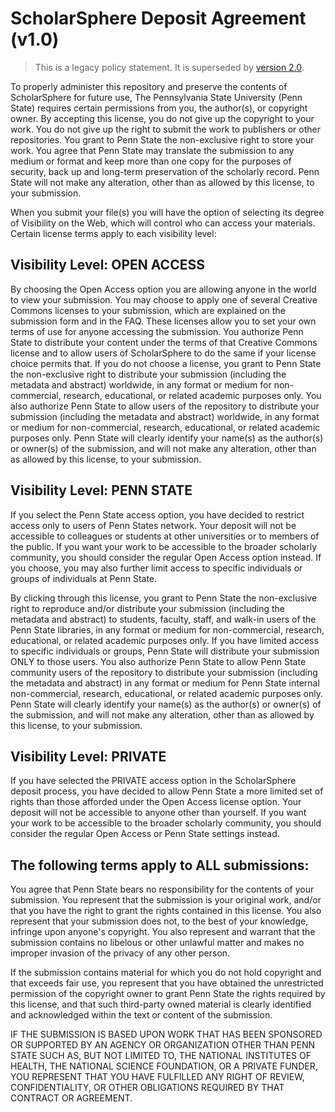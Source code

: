 # ScholarSphere Deposit Agreement (v1.0)

> This is a legacy policy statement. It is superseded by [version 2.0](agreement-2.0).

To properly administer this repository and preserve the contents of ScholarSphere for future use, The Pennsylvania State University (Penn State) requires certain permissions from you, the author(s), or copyright owner. By accepting this license, you do not give up the copyright to your work. You do not give up the right to submit the work to publishers or other repositories. You grant to Penn State the non-exclusive right to store your work. You agree that Penn State may translate the submission to any medium or format and keep more than one copy for the purposes of security, back up and long-term preservation of the scholarly record. Penn State will not make any alteration, other than as allowed by this license, to your submission.

When you submit your file(s) you will have the option of selecting its degree of Visibility on the Web, which will control who can access your materials. Certain license terms apply to each visibility level:

## Visibility Level: OPEN ACCESS

By choosing the Open Access option you are allowing anyone in the world to view your submission. You may choose to apply one of several Creative Commons licenses to your submission, which are explained on the submission form and in the FAQ. These licenses allow you to set your own terms of use for anyone accessing the submission. You authorize Penn State to distribute your content under the terms of that Creative Commons license and to allow users of ScholarSphere to do the same if your license choice permits that. If you do not choose a license, you grant to Penn State the non-exclusive right to distribute your submission (including the metadata and abstract) worldwide, in any format or medium for non-commercial, research, educational, or related academic purposes only. You also authorize Penn State to allow users of the repository to distribute your submission (including the metadata and abstract) worldwide, in any format or medium for non-commercial, research, educational, or related academic purposes only. Penn State will clearly identify your name(s) as the author(s) or owner(s) of the submission, and will not make any alteration, other than as allowed by this license, to your submission.

## Visibility Level: PENN STATE

If you select the Penn State access option, you have decided to restrict access only to users of Penn States network. Your deposit will not be accessible to colleagues or students at other universities or to members of the public. If you want your work to be accessible to the broader scholarly community, you should consider the regular Open Access option instead. If you choose, you may also further limit access to specific individuals or groups of individuals at Penn State.

By clicking through this license, you grant to Penn State the non-exclusive right to reproduce and/or distribute your submission (including the metadata and abstract) to students, faculty, staff, and walk-in users of the Penn State libraries, in any format or medium for non-commercial, research, educational, or related academic purposes only. If you have limited access to specific individuals or groups, Penn State will distribute your submission ONLY to those users. You also authorize Penn State to allow Penn State community users of the repository to distribute your submission (including the metadata and abstract) in any format or medium for Penn State internal non-commercial, research, educational, or related academic purposes only. Penn State will clearly identify your name(s) as the author(s) or owner(s) of the submission, and will not make any alteration, other than as allowed by this license, to your submission.

## Visibility Level: PRIVATE

If you have selected the PRIVATE access option in the ScholarSphere deposit process, you have decided to allow Penn State a more limited set of rights than those afforded under the Open Access license option. Your deposit will not be accessible to anyone other than yourself. If you want your work to be accessible to the broader scholarly community, you should consider the regular Open Access or Penn State settings instead.

## The following terms apply to ALL submissions:

You agree that Penn State bears no responsibility for the contents of your submission. You represent that the submission is your original work, and/or that you have the right to grant the rights contained in this license. You also represent that your submission does not, to the best of your knowledge, infringe upon anyone\'s copyright. You also represent and warrant that the submission contains no libelous or other unlawful matter and makes no improper invasion of the privacy of any other person.

If the submission contains material for which you do not hold copyright and that exceeds fair use, you represent that you have obtained the unrestricted permission of the copyright owner to grant Penn State the rights required by this license, and that such third-party owned material is clearly identified and acknowledged within the text or content of the submission.

IF THE SUBMISSION IS BASED UPON WORK THAT HAS BEEN SPONSORED OR SUPPORTED BY AN AGENCY OR ORGANIZATION OTHER THAN PENN STATE SUCH AS, BUT NOT LIMITED TO, THE NATIONAL INSTITUTES OF HEALTH, THE NATIONAL SCIENCE FOUNDATION, OR A PRIVATE FUNDER, YOU REPRESENT THAT YOU HAVE FULFILLED ANY RIGHT OF REVIEW, CONFIDENTIALITY, OR OTHER OBLIGATIONS REQUIRED BY THAT CONTRACT OR AGREEMENT.